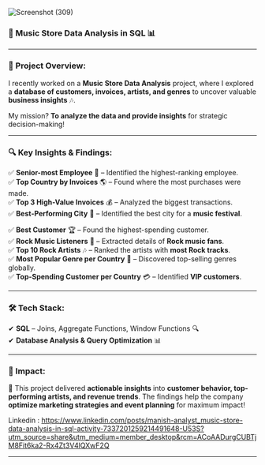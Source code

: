 ![Screenshot (309)](https://github.com/user-attachments/assets/1cd172e6-7ff5-4ea4-a6fe-63922c7de535)

### **🎵 Music Store Data Analysis in SQL 📊**  

---

### **🚀 Project Overview:**  
I recently worked on a **Music Store Data Analysis** project, where I explored a **database of customers, invoices, artists, and genres** to uncover valuable **business insights** 🎶.  

My mission? **To analyze the data and provide insights** for strategic decision-making!  

---

### **🔍 Key Insights & Findings:**  
✅ **Senior-most Employee** 👔 – Identified the highest-ranking employee.  
✅ **Top Country by Invoices** 🌎 – Found where the most purchases were made.  
✅ **Top 3 High-Value Invoices** 💰 – Analyzed the biggest transactions.  
✅ **Best-Performing City** 🎤 – Identified the best city for a **music festival**.  


✅ **Best Customer** 🏆 – Found the highest-spending customer.  
✅ **Rock Music Listeners** 🎸 – Extracted details of **Rock music fans**.  
✅ **Top 10 Rock Artists** 🎶 – Ranked the artists with **most Rock tracks**.  
✅ **Most Popular Genre per Country** 🎼 – Discovered top-selling genres globally.  
✅ **Top-Spending Customer per Country** 💳 – Identified **VIP customers**.  

---

### **🛠 Tech Stack:**  
✔ **SQL** – Joins, Aggregate Functions, Window Functions 🔍  
✔ **Database Analysis & Query Optimization** 📊  

---

### **🎯 Impact:**  
🚀 This project delivered **actionable insights** into **customer behavior, top-performing artists, and revenue trends**. The findings help the company **optimize marketing strategies and event planning** for maximum impact!  

Linkedin : https://www.linkedin.com/posts/manish-analyst_music-store-data-analysis-in-sql-activity-7337201259214491648-U53S?utm_source=share&utm_medium=member_desktop&rcm=ACoAADurgCUBTjM8Fit6ka2-Rx4Zt3V4lQXwF2Q


---

